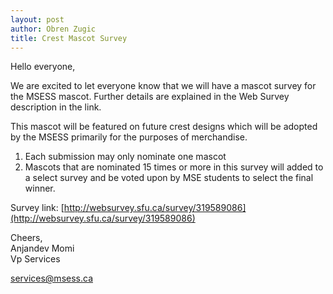 ```yaml
---
layout: post
author: Obren Zugic
title: Crest Mascot Survey
---
```


Hello everyone,
 
We are excited to let everyone know that we will have a mascot survey for the MSESS mascot. 
Further details are explained in the Web Survey description in the link. 

This mascot will be featured on future crest designs which will be adopted by the MSESS primarily for the purposes of merchandise. 

1. Each submission may only nominate one mascot
2. Mascots that are nominated 15 times or more in this survey will added to a select survey and be voted
upon by MSE students to select the final winner.

Survey link: [http://websurvey.sfu.ca/survey/319589086](http://websurvey.sfu.ca/survey/319589086)
 

Cheers, <br />
Anjandev Momi <br />
Vp Services <br />

[services@msess.ca](mailto:services@msess.ca)